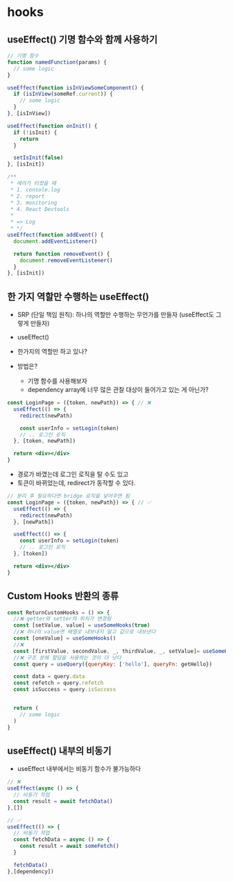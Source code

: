 # hooks

## useEffect() 기명 함수와 함께 사용하기

```jsx
// 기명 함수
function namedFunction(params) {
  // some logic
}

useEffect(function isInViewSomeComponent() {
  if (isInView(someRef.current)) {
    // some logic
  }
}, [isInView])

useEffect(function onInit() {
  if (!isInit) {
    return
  }

  setIsInit(false)
}, [isInit])

/**
 * 에러가 터졌을 때
 * 1. console.log
 * 2. report
 * 3. monitoring
 * 4. React Devtools
 *
 * => Log
 * */
useEffect(function addEvent() {
  document.addEventListener()

  return function removeEvent() {
    document.removeEventListener()
  }
}, [isInit])
```

## 한 가지 역할만 수행하는 useEffect()

- SRP (단일 책임 원칙): 하나의 역할만 수행하는 무언가를 만들자 (useEffect도 그렇게 만들자)

- useEffect()
- 한가지의 역할만 하고 있나?

- 방법은?
  - 기명 함수를 사용해보자
  - dependency array에 너무 많은 관찰 대상이 들어가고 있는 게 아닌가?

```jsx
const LoginPage = ({token, newPath}) => { // ❌
  useEffect(() => {
    redirect(newPath)

    const userInfo = setLogin(token)
    // .. 로그인 로직
  }, [token, newPath])

  return <div></div>
}
```

- 경로가 바꼈는데 로그인 로직을 탈 수도 있고
- 토큰이 바뀌었는데, redirect가 동작할 수 있다.

```jsx
// 분리 후 필요하다면 bridge 로직을 넣어주면 됨
const LoginPage = ({token, newPath}) => { // ✅
  useEffect(() => {
    redirect(newPath)
  }, [newPath])

  useEffect(() => {
    const userInfo = setLogin(token)
    // .. 로그인 로직
  }, [token])

  return <div></div>
}
```

## Custom Hooks 반환의 종류

```jsx
const ReturnCustomHooks = () => {
  //❌ getter와 setter의 위치가 변경됨
  const [setValue, value] = useSomeHooks(true)
  //❌ 하나의 value면 배열로 내보내지 말고 값으로 내보낸다
  const [oneValue] = useSomeHooks()
  //❌
  const [firstValue, secondValue, _, thirdValue, _, setValue]= useSomeHooks(true)
  //❌ 구조 분해 할당을 사용하는 것이 더 낫다
  const query = useQuery({queryKey: ['hello'], queryFn: getHello})

  const data = query.data
  const refetch = query.refetch
  const isSuccess = query.isSuccess


  return (
    // some logic
  )
}
```

## useEffect() 내부의 비동기

- useEffect 내부에서는 비동기 함수가 불가능하다

```jsx
// ❌
useEffect(async () => {
  // 비동기 작업
  const result = await fetchData()
},[])
```

```jsx
// ✅
useEffect(() => {
  // 비동기 작업
  const fetchData = async () => {
    const result = await someFetch()
  }

  fetchData()
},[dependency])
```
